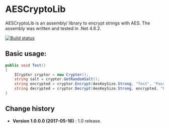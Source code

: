 AESCryptoLib
====================================

AESCryptoLib is an assembly/ library to encrypt strings with AES.
The assembly was written and tested in .Net 4.6.2.

[![Build status](https://ci.appveyor.com/api/projects/status/a3ptt999etgpfutv?svg=true)](https://ci.appveyor.com/project/SeppPenner/aescryptolib)

## Basic usage:
```csharp
public void Test()
{
	ICrypter cryptor = new Crypter();
	string salt = cryptor.GetRandomSalt();
	string encrypted = cryptor.Encrypt(AesKeySize.Strong, "Test", "Password", salt);
	string decrypted = cryptor.Decrypt(AesKeySize.Strong, encrypted, "Password", salt);
}
```

Change history
--------------

* **Version 1.0.0.0 (2017-05-16)** : 1.0 release.
